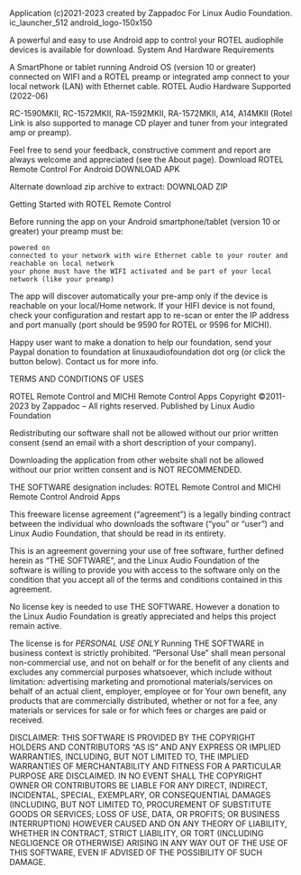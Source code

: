 Application (c)2021-2023 created by Zappadoc For Linux Audio Foundation.
ic_launcher_512
android_logo-150x150

A powerful and easy to use Android app to control your ROTEL audiophile devices is available for download.
System And Hardware Requirements

A SmartPhone or tablet running Android OS (version 10 or greater) connected on WIFI and a ROTEL preamp or integrated amp connect to your local network (LAN) with Ethernet cable.
ROTEL Audio Hardware Supported (2022-06)

RC-1590MKII, RC-1572MKII, RA-1592MKII, RA-1572MKII, A14, A14MKII (Rotel Link is also supported to manage CD player and tuner from your integrated amp or preamp).

Feel free to send your feedback, constructive comment and report are always welcome and appreciated (see the About page).
Download ROTEL Remote Control For Android
DOWNLOAD APK

Alternate download zip archive to extract:
DOWNLOAD ZIP


Getting Started with ROTEL Remote Control

Before running the app on your Android smartphone/tablet (version 10 or greater) your preamp must be:

    powered on
    connected to your network with wire Ethernet cable to your router and reachable on local network
    your phone must have the WIFI activated and be part of your local network (like your preamp)

The app will discover automatically your pre-amp only if the device is reachable on your local/Home network. If your HIFI device is not found, check your configuration and restart app to re-scan or enter the IP address and port manually (port should be 9590 for ROTEL or 9596 for MICHI).


Happy user want to make a donation to help our foundation, send your Paypal donation to foundation at linuxaudiofoundation dot org (or click the button below). Contact us for more info.

TERMS AND CONDITIONS OF USES

ROTEL Remote Control and MICHI Remote Control Apps
Copyright ©2011-2023 by Zappadoc – All rights reserved.
Published by Linux Audio Foundation

Redistributing our software shall not be allowed without our prior written consent (send an email with a short description of your company).

Downloading the application from other website shall not be allowed without our prior written consent and is NOT RECOMMENDED.

THE SOFTWARE designation includes: ROTEL Remote Control and MICHI Remote Control Android Apps

This freeware license agreement (“agreement”) is a legally binding contract between the individual who downloads the software (“you” or “user”) and Linux Audio Foundation, that should be read in its entirety.

This is an agreement governing your use of free software, further defined herein as “THE SOFTWARE”, and the Linux Audio Foundation of the software is willing to provide you with access to the software only on the condition that you accept all of the terms and conditions contained in this agreement.

No license key is needed to use THE SOFTWARE. However a donation to the Linux Audio Foundation is greatly appreciated and helps this project remain active.

The license is for *PERSONAL USE ONLY* Running THE SOFTWARE in business context is strictly prohibited. “Personal Use” shall mean personal non-commercial use, and not on behalf or for the benefit of any clients and excludes any commercial purposes whatsoever, which include without limitation: advertising marketing and promotional materials/services on behalf of an actual client, employer, employee or for Your own benefit, any products that are commercially distributed, whether or not for a fee, any materials or services for sale or for which fees or charges are paid or received.

DISCLAIMER:
THIS SOFTWARE IS PROVIDED BY THE COPYRIGHT HOLDERS AND CONTRIBUTORS “AS IS” AND ANY EXPRESS OR IMPLIED WARRANTIES, INCLUDING, BUT NOT LIMITED TO, THE IMPLIED WARRANTIES OF MERCHANTABILITY AND FITNESS FOR A PARTICULAR PURPOSE ARE DISCLAIMED. IN NO EVENT SHALL THE COPYRIGHT OWNER OR CONTRIBUTORS BE LIABLE FOR ANY DIRECT, INDIRECT, INCIDENTAL, SPECIAL, EXEMPLARY, OR CONSEQUENTIAL DAMAGES (INCLUDING, BUT NOT LIMITED TO, PROCUREMENT OF SUBSTITUTE GOODS OR SERVICES; LOSS OF USE, DATA, OR PROFITS; OR BUSINESS INTERRUPTION) HOWEVER CAUSED AND ON ANY THEORY OF LIABILITY, WHETHER IN CONTRACT, STRICT LIABILITY, OR TORT (INCLUDING NEGLIGENCE OR OTHERWISE) ARISING IN ANY WAY OUT OF THE USE OF THIS SOFTWARE, EVEN IF ADVISED OF THE POSSIBILITY OF SUCH DAMAGE.
